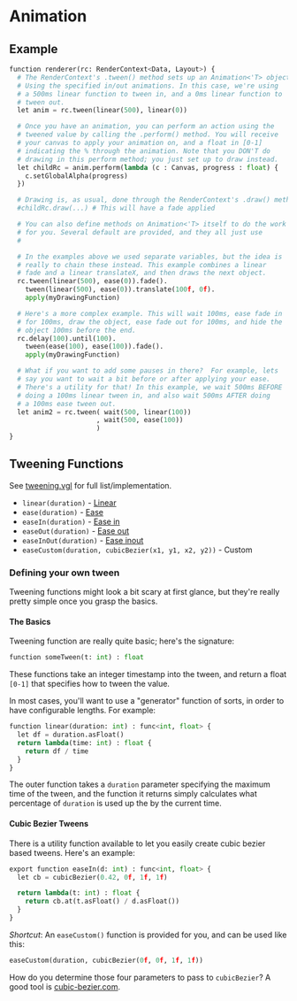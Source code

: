 # Animation

## Example

```python
function renderer(rc: RenderContext<Data, Layout>) {
  # The RenderContext's .tween() method sets up an Animation<'T> object
  # Using the specified in/out animations. In this case, we're using
  # a 500ms linear function to tween in, and a 0ms linear function to
  # tween out.
  let anim = rc.tween(linear(500), linear(0))

  # Once you have an animation, you can perform an action using the
  # tweened value by calling the .perform() method. You will receive
  # your canvas to apply your animation on, and a float in [0-1]
  # indicating the % through the animation. Note that you DON'T do
  # drawing in this perform method; you just set up to draw instead.
  let childRc = anim.perform(lambda (c : Canvas, progress : float) {
    c.setGlobalAlpha(progress)
  })

  # Drawing is, as usual, done through the RenderContext's .draw() method
  #childRc.draw(...) # This will have a fade applied

  # You can also define methods on Animation<'T> itself to do the work
  # for you. Several default are provided, and they all just use
  #

  # In the examples above we used separate variables, but the idea is
  # really to chain these instead. This example combines a linear
  # fade and a linear translateX, and then draws the next object.
  rc.tween(linear(500), ease(0)).fade().
    tween(linear(500), ease(0)).translate(100f, 0f).
    apply(myDrawingFunction)

  # Here's a more complex example. This will wait 100ms, ease fade in
  # for 100ms, draw the object, ease fade out for 100ms, and hide the
  # object 100ms before the end.
  rc.delay(100).until(100).
    tween(ease(100), ease(100)).fade().
    apply(myDrawingFunction)

  # What if you want to add some pauses in there?  For example, lets
  # say you want to wait a bit before or after applying your ease.
  # There's a utility for that! In this example, we wait 500ms BEFORE
  # doing a 100ms linear tween in, and also wait 500ms AFTER doing
  # a 100ms ease tween out.
  let anim2 = rc.tween( wait(500, linear(100))
                      , wait(500, ease(100))
                      )
}
```

## Tweening Functions

See [tweening.vgl](../tweening.vgl#82) for full list/implementation.

 * `linear(duration)` - [Linear](http://cubic-bezier.com/#0,0,1,1)
 * `ease(duration)` - [Ease](http://cubic-bezier.com/#.25,.1,.25,1)
 * `easeIn(duration)` - [Ease in](http://cubic-bezier.com/#.42,0,1,1)
 * `easeOut(duration)` - [Ease out](http://cubic-bezier.com/#0,0,.58,1)
 * `easeInOut(duration)` - [Ease inout](http://cubic-bezier.com/#.42,0,.58,1)
 * `easeCustom(duration, cubicBezier(x1, y1, x2, y2))` - Custom

### Defining your own tween

Tweening functions might look a bit scary at first glance, but they're
really pretty simple once you grasp the basics.

#### The Basics

Tweening function are really quite basic; here's the signature:

```python
function someTween(t: int) : float
```

These functions take an integer timestamp into the tween, and return
a float `[0-1]` that specifies how to tween the value.

In most cases, you'll want to use a "generator" function of sorts, in
order to have configurable lengths. For example:

```python
function linear(duration: int) : func<int, float> {
  let df = duration.asFloat()
  return lambda(time: int) : float {
    return df / time
  }
}
```

The outer function takes a `duration` parameter specifying the maximum
time of the tween, and the function it returns simply calculates what
percentage of `duration` is used up the by the current time.

#### Cubic Bezier Tweens

There is a utility function available to let you easily create cubic
bezier based tweens. Here's an example:

```python
export function easeIn(d: int) : func<int, float> {
  let cb = cubicBezier(0.42, 0f, 1f, 1f)

  return lambda(t: int) : float {
    return cb.at(t.asFloat() / d.asFloat())
  }
}
```

*Shortcut*: An `easeCustom()` function is provided for you, and can be
            used like this:

```python
easeCustom(duration, cubicBezier(0f, 0f, 1f, 1f))
```

How do you determine those four parameters to pass to `cubicBezier`?
A good tool is [cubic-bezier.com](http://cubic-bezier.com).


